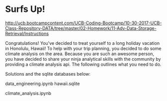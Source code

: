 Surfs Up!
=========
http://ucb.bootcampcontent.com/UCB-Coding-Bootcamp/10-30-2017-UCB-Class-Repository-DATA/tree/master/02-Homework/11-Adv-Data-Storage-Retrieval/Instructions

Congratulations! You've decided to treat yourself to a long holiday vacation in Honolulu, Hawaii! To help with your trip planning, you decided to do some climate analysis on the area. Because you are such an awesome person, you have decided to share your ninja analytical skills with the community by providing a climate analysis api. The following outlines what you need to do.




Solutions and the sqlite databases below:

data_engineering.ipynb
hawaii.sqlite


climate_analysis.ipynb



